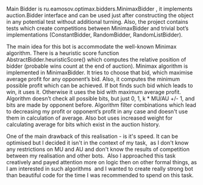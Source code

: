 Main Bidder is ru.eamosov.optimax.bidders.MinimaxBidder , it implements auction.Bidder interface and can be used
just after constructing the object in any potential test without additional turning. Also, the project contains
tests which create competitions between MinimaxBidder and trivial bot’s implementations (ConstantBidder, RandomBidder, RandomListBidder).

The main idea for this bot is accommodate the well-known Minimax algorithm. There is a heuristic score function AbstractBidder.heuristicScore()
which computes the relative position of bidder (probable wins count at the end of auction). Minimax algorithm is implemented in MinimaxBidder.
It tries to choose that bid, which maximise average profit for any opponent’s bid. Also, it computes the minimum possible profit which can be achieved.
If bot finds such bid which leads to win, it uses it. Otherwise it uses the bid with maximum average profit. Algorithm doesn’t check all possible bits,
but just 0, 1, k * MU/AU +/- 1, and bits are made by opponent before. Algorithm filter combinations which lead to decreasing
my profit or opponent’s profit in any case and doesn't use them in calculation of average. Also bot uses increased weight
for calculating average for bits which exist in the auction history.

One of the main drawback of this realisation - is it's speed. It can be optimised but I decided it isn't in the context of my task, 
as I don't know any restrictions on MU and AU and don't know the results of competition between my realisation and other bots. 
Also I approached this task creatively and payed attention more on logic then on other formal things,
as I am interested in such algorithms  and I wanted to create really strong bot than beautiful code for the time I was recommended to spend on this task.
